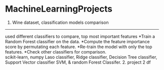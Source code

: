 # MachineLearningProjects
1. Wine dataset, classification models comparison
 ----------------------------------------------
 used different classifiers to compare, top most important features
  *Train a Random Forest classifier on the data.
  *Compute the feature importance score by permutating each feature.
  *Re-train the model with only the top features.
  *Check other classifiers for comparison.
<br> scikit-learn, numpy
Laso classifier, Ridge classifier, Decision Tree classifier, Support Vector classifier SVM, & random Forest Classifer. 
2. project 2
   df
